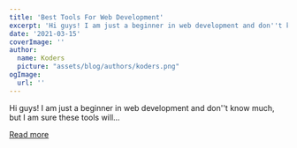 ```yaml
---
title: 'Best Tools For Web Development'
excerpt: 'Hi guys! I am just a beginner in web development and don''t know much, but I am sure these tools will...'
date: '2021-03-15'
coverImage: ''
author:
  name: Koders
  picture: "assets/blog/authors/koders.png"
ogImage:
  url: ''
---
```


Hi guys! I am just a beginner in web development and don''t know much, but I am sure these tools will...

[Read more](https://dev.to/ihsface/best-tools-for-web-development-5aoc)
